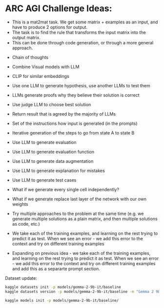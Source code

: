 # ARC AGI Challenge Ideas:

- This is a mat2mat task. We get some matrix + examples as an input, and have to produce 2 options for output.
- The task is to find the rule that transforms the input matrix into the output matrix.
- This can be done through code generation, or through a more general approach.

* Chain of thoughts
* Combine Visual models with LLM
* CLIP for similar embeddings
* Use one LLM to generate hypothesis, use another LLMs to test them
* LLMs generate proofs why they believe their solution is correct
* Use judge LLM to choose best solution
* Return result that is agreed by the majority of LLMs
* Set of the instructions how input is generated (in the prompts)
* Iterative generation of the steps to go from state A to state B
* Use LLM to generate evaluation
* Use LLM to generate evaluation function
* Use LLM to generate data augmentation
* Use LLM to generate explanation for mistakes
* Use LLM to generate test cases

* What if we generate every single cell independently?
* What if we generate replace last layer of the network with our own weights
* Try multiple approaches to the problem at the same time (e.g. we generate multiple solutions as a plain matrix, and then multiple solutions as code, etc.)

* We take each of the training examples, and learning on the rest trying to predict it as test. When we see an error - we add this error to the context and try on different training examples

* Expanding on previous idea - we take each of the training examples, and learning on the rest trying to predict it as test. When we see an error - we add this error to the context and try on different training examples and add this as a separarte prompt section.

Dataset update:
```bash
kaggle datasets init -p models/gemma-2-9b-it/baseline
kaggle datasets version -p models/gemma-2-9b-it/baseline -m "Gemma 2 9B"

kaggle models init -p models/gemma-2-9b-it/baseline/
```